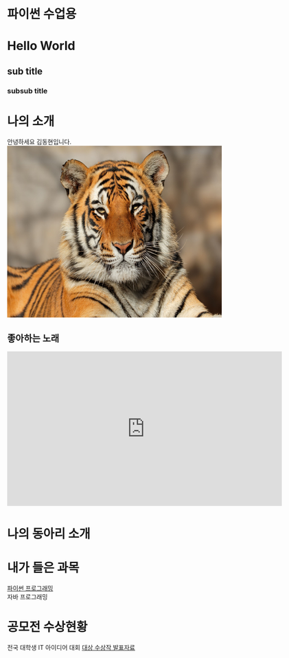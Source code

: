 # 파이썬 수업용
# Hello World
## sub title
### subsub title

# 나의 소개
안녕하세요 김동현입니다. <br>
<img src = "tiger.jpg" width="500" height ="400" /> <br>

## 좋아하는 노래
<iframe width="640" height="360" src="https://www.youtube.com/embed/Z7fJi6YNT8A" title="[한글자막] 원피스 필름 레드 스페셜 ost - 빙크스의 술 / Ado" frameborder="0" allow="accelerometer; autoplay; clipboard-write; encrypted-media; gyroscope; picture-in-picture; web-share" allowfullscreen></iframe>

# 나의 동아리 소개

# 내가 들은 과목
[파이썬 프로그래밍](https://www.python.org/) <br>
자바 프로그래밍 <br>

# 공모전 수상현황
전국 대학생 IT 아이디어 대회
[대상 수상작 발표자료](/presentation.pdf) <br>

